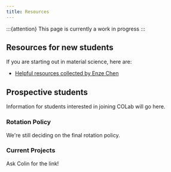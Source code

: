 ```yaml
---
title: Resources
---
```


:::{attention}
This page is currently a work in progress
:::

## Resources for new students

If you are starting out in material science, here are:
- [Helpful resources collected by Enze Chen](https://enze-chen.github.io/resources/)




## Prospective students

Information for students interested in joining COLab will go here.


### Rotation Policy

We're still deciding on the final rotation policy.


### Current Projects

Ask Colin for the link!